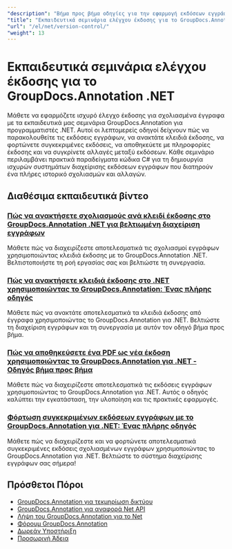```yaml
---
"description": "Βήμα προς βήμα οδηγίες για την εφαρμογή εκδόσεων εγγράφων, την παρακολούθηση αλλαγών και τη διαχείριση του ιστορικού σχολιασμών με το GroupDocs.Annotation για .NET."
"title": "Εκπαιδευτικά σεμινάρια ελέγχου έκδοσης για το GroupDocs.Annotation .NET"
"url": "/el/net/version-control/"
"weight": 13
---
```


# Εκπαιδευτικά σεμινάρια ελέγχου έκδοσης για το GroupDocs.Annotation .NET

Μάθετε να εφαρμόζετε ισχυρό έλεγχο έκδοσης για σχολιασμένα έγγραφα με τα εκπαιδευτικά μας σεμινάρια GroupDocs.Annotation για προγραμματιστές .NET. Αυτοί οι λεπτομερείς οδηγοί δείχνουν πώς να παρακολουθείτε τις εκδόσεις εγγράφων, να ανακτάτε κλειδιά έκδοσης, να φορτώνετε συγκεκριμένες εκδόσεις, να αποθηκεύετε με πληροφορίες έκδοσης και να συγκρίνετε αλλαγές μεταξύ εκδόσεων. Κάθε σεμινάριο περιλαμβάνει πρακτικά παραδείγματα κώδικα C# για τη δημιουργία ισχυρών συστημάτων διαχείρισης εκδόσεων εγγράφων που διατηρούν ένα πλήρες ιστορικό σχολιασμών και αλλαγών.

## Διαθέσιμα εκπαιδευτικά βίντεο

### [Πώς να ανακτήσετε σχολιασμούς ανά κλειδί έκδοσης στο GroupDocs.Annotation .NET για βελτιωμένη διαχείριση εγγράφων](./retrieve-annotations-version-key-groupdocs-dotnet/)
Μάθετε πώς να διαχειρίζεστε αποτελεσματικά τις σχολιασμοί εγγράφων χρησιμοποιώντας κλειδιά έκδοσης με το GroupDocs.Annotation .NET. Βελτιστοποιήστε τη ροή εργασίας σας και βελτιώστε τη συνεργασία.

### [Πώς να ανακτήσετε κλειδιά έκδοσης στο .NET χρησιμοποιώντας το GroupDocs.Annotation: Ένας πλήρης οδηγός](./retrieving-version-keys-groupdocs-annotation-dotnet/)
Μάθετε πώς να ανακτάτε αποτελεσματικά τα κλειδιά έκδοσης από έγγραφα χρησιμοποιώντας το GroupDocs.Annotation για .NET. Βελτιώστε τη διαχείριση εγγράφων και τη συνεργασία με αυτόν τον οδηγό βήμα προς βήμα.

### [Πώς να αποθηκεύσετε ένα PDF ως νέα έκδοση χρησιμοποιώντας το GroupDocs.Annotation για .NET - Οδηγός βήμα προς βήμα](./save-pdf-new-version-groupdocs-annotation-net/)
Μάθετε πώς να διαχειρίζεστε αποτελεσματικά τις εκδόσεις εγγράφων χρησιμοποιώντας το GroupDocs.Annotation για .NET. Αυτός ο οδηγός καλύπτει την εγκατάσταση, την υλοποίηση και τις πρακτικές εφαρμογές.

### [Φόρτωση συγκεκριμένων εκδόσεων εγγράφων με το GroupDocs.Annotation για .NET: Ένας πλήρης οδηγός](./load-specific-versions-groupdocs-annotation-net/)
Μάθετε πώς να διαχειρίζεστε και να φορτώνετε αποτελεσματικά συγκεκριμένες εκδόσεις σχολιασμένων εγγράφων χρησιμοποιώντας το GroupDocs.Annotation για .NET. Βελτιώστε το σύστημα διαχείρισης εγγράφων σας σήμερα!

## Πρόσθετοι Πόροι

- [GroupDocs.Annotation για τεκμηρίωση δικτύου](https://docs.groupdocs.com/annotation/net/)
- [GroupDocs.Annotation για αναφορά Net API](https://reference.groupdocs.com/annotation/net/)
- [Λήψη του GroupDocs.Annotation για το Net](https://releases.groupdocs.com/annotation/net/)
- [Φόρουμ GroupDocs.Annotation](https://forum.groupdocs.com/c/annotation)
- [Δωρεάν Υποστήριξη](https://forum.groupdocs.com/)
- [Προσωρινή Άδεια](https://purchase.groupdocs.com/temporary-license/)